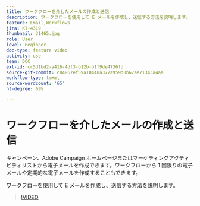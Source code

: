 ```yaml
---
title: ワークフローを介したメールの作成と送信
description: ワークフローを使用して E メールを作成し、送信する方法を説明します。
feature: Email,Workflows
jira: KT-4319
thumbnail: 31465.jpg
role: User
level: Beginner
doc-type: feature video
activity: use
team: DOC
exl-id: cc5d1bd2-a416-4df3-b12b-b1f9de4736fd
source-git-commit: c84867ef59a10448a377a959d0b67ae71343a4aa
workflow-type: tm+mt
source-wordcount: '65'
ht-degree: 69%

---
```


# ワークフローを介したメールの作成と送信

キャンペーン、Adobe Campaign ホームページまたはマーケティングアクティビティリストから電子メールを作成できます。ワークフローから 1 回限りの電子メールや定期的な電子メールを作成することもできます。

ワークフローを使用して E メールを作成し、送信する方法を説明します。

>[!VIDEO](https://video.tv.adobe.com/v/31465?quality=12&learn=on)
